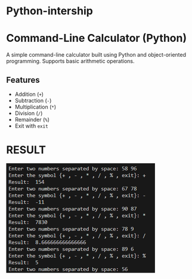 # Python-intership
# Command-Line Calculator (Python)

A simple command-line calculator built using Python and object-oriented programming. Supports basic arithmetic operations.

## Features

- Addition (`+`)
- Subtraction (`-`)
- Multiplication (`*`)
- Division (`/`)
- Remainder (`%`)
- Exit with `exit`

# RESULT

![RESULT](result.png)
